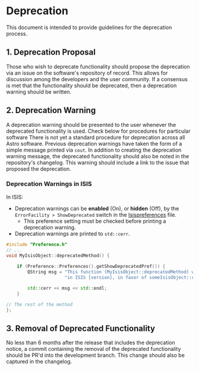 # Deprecation
This document is intended to provide guidelines for the deprecation process.

## 1. Deprecation Proposal
Those who wish to deprecate functionality should propose the deprecation via an issue on the software's repository of record.  This allows for discussion among the developers and the user community.  If a consensus is met that the functionality should be deprecated, then a deprecation warning should be written.

## 2. Deprecation Warning
A deprecation warning should be presented to the user whenever the deprecated functionality is used.  Check below for procedures for particular software  There is not yet a standard procedure for deprecation across all Astro software.  Previous deprecation warnings have taken the form of a simple message printed via `cout`.  In addition to creating the deprecation warning message, the deprecated functionality should also be noted in the repository's changelog.  This warning should include a link to the issue that proposed the deprecation.

### Deprecation Warnings in ISIS

In ISIS:

- Deprecation warnings can be **enabled** (On), or **hidden** (Off), by the `ErrorFacility > ShowDeprecated` switch in the [Isispreferences](../../concepts/isis-fundamentals/preference-dictionary.md) file.
    - This preference setting must be checked before printing a deprecation warning.
- Deprecation warnings are printed to `std::cerr`.


```cpp
#include "Preference.h"
// ...
void MyIsisObject::deprecatedMethod() {
    
    if (Preference::Preferences().getShowDeprecatedPref()) {
        QString msg = "This function (MyIsisObject::deprecatedMethod) will be deprecated "
                      "in ISIS [version], in favor of someIsisObject::replacementMethod.";

        std::cerr << msg << std::endl;
    }

// The rest of the method
};
```

## 3. Removal of Deprecated Functionality
No less than 6 months after the release that includes the deprecation notice, a commit containing the removal of the deprecated functionality should be PR'd into the development branch.  This change should also be captured in the changelog.